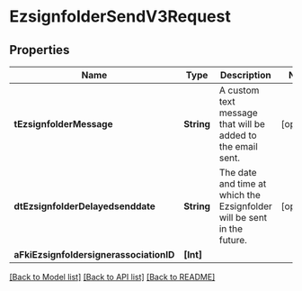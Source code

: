 # EzsignfolderSendV3Request

## Properties
Name | Type | Description | Notes
------------ | ------------- | ------------- | -------------
**tEzsignfolderMessage** | **String** | A custom text message that will be added to the email sent. | [optional] 
**dtEzsignfolderDelayedsenddate** | **String** | The date and time at which the Ezsignfolder will be sent in the future. | [optional] 
**aFkiEzsignfoldersignerassociationID** | **[Int]** |  | 

[[Back to Model list]](../README.md#documentation-for-models) [[Back to API list]](../README.md#documentation-for-api-endpoints) [[Back to README]](../README.md)


